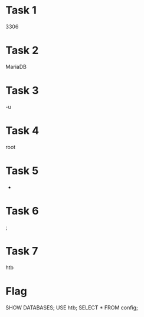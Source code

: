 # Task 1

3306

# Task 2

MariaDB

# Task 3

-u

# Task 4

root

# Task 5

*

# Task 6

;

# Task 7

htb

# Flag

SHOW DATABASES;
USE htb;
SELECT * FROM config;
